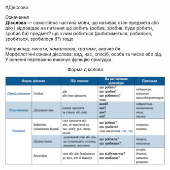 #Дiєслово

<div class="eoz-wrap">
<span class="eoz">Означення</span>
<div class="eoz-text">
<strong>Дiєслово</strong> — самостiйна частина мови, що називає стан предмета або дiю i вiдповiдає на питання <span class="p1">що робить (робив, зробив, буде робити, зробив би) предмет? що з ним робиться (робитиметься, робилося, зробиться, зробилося б?)</span> тощо
</div>
</div>


Наприклад: <i>писати, намалював, гратиме, вивчив би.</i><br>
Морфологiчнi ознаки дiєслова: вид, час, спосiб, особа та число або
рiд.<br>
У реченнi переважно виконує функцiю присудка.

<p style="text-align:center;">Форма дієслова</p>

<div class="center">
<img src="../pics/10/1.png" width="800px" class="center"/>
</div>
<br>